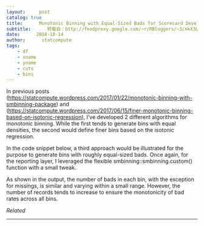 ```yaml
---
layout:     post
catalog: true
title:      Monotonic Binning with Equal-Sized Bads for Scorecard Development
subtitle:      转载自：http://feedproxy.google.com/~r/RBloggers/~3/nkX3LDpxt0w/
date:      2018-10-14
author:      statcompute
tags:
    - df
    - xname
    - yname
    - cuts
    - bins
---
```






In previous posts (https://statcompute.wordpress.com/2017/01/22/monotonic-binning-with-smbinning-package) and (https://statcompute.wordpress.com/2017/06/15/finer-monotonic-binning-based-on-isotonic-regression), I’ve developed 2 different algorithms for monotonic binning. While the first tends to generate bins with equal densities, the second would define finer bins based on the isotonic regression. 

In the code snippet below, a third approach would be illustrated for the purpose to generate bins with roughly equal-sized bads. Once again, for the reporting layer, I leveraged the flexible smbinning::smbinning.custom() function with a small tweak. 

As shown in the output, the number of bads in each bin, with the exception for missings, is similar and varying within a small range. However, the number of records tends to increase to ensure the monotonicity of bad rates across all bins. 


*Related*








---
